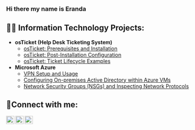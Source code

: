 ### Hi there my name is Eranda<h2>👨‍💻 Information Technology Projects:</h2>

- <b>osTicket (Help Desk Ticketing System)</b>
  - [osTicket: Prerequisites and Installation](https://github.com/erandagetit/osticket-prereq)
  - [osTicket: Post-Installation Configuration](https://github.com/erandagetit/post-install-config)
  - [osTicket: Ticket Lifecycle Examples](https://github.com/erandagetit/ticket-lifecycle)
- <b>Microsoft Azure</b>
   - [VPN Setup and Usage](https://github.com/erandagetit/VPN-Setup-and-Usage) 
   - [Configuring On-premises Active Directory within Azure VMs](https://github.com/erandagetit/configure-ad)
   - [Network Security Groups (NSGs) and Inspecting Network Protocols](https://github.com/erandagetit/azure-network-protocols)

<h2>🤳Connect with me:</h2>

[<img align="left" alt="Josh | Twitter" width="22px" src="https://cdn.jsdelivr.net/npm/simple-icons@v3/icons/twitter.svg" />][twitter]
[<img align="left" alt="Josh | LinkedIn" width="22px" src="https://cdn.jsdelivr.net/npm/simple-icons@v3/icons/linkedin.svg" />][linkedin]
[<img align="left" alt="Josh | Instagram" width="22px" src="https://cdn.jsdelivr.net/npm/simple-icons@v3/icons/instagram.svg" />][instagram]

[twitter]: https://twitter.com/
[instagram]: https://www.instagram.com/
[linkedin]: https://linkedin.com/in/Eranda-Joseph-565364292
